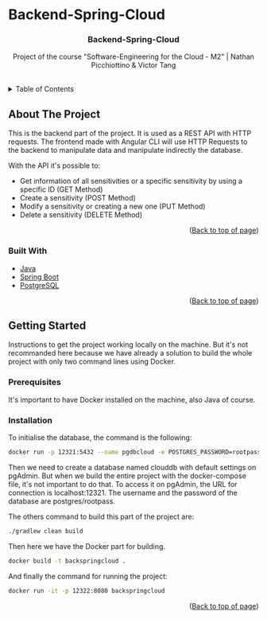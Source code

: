 # Backend-Spring-Cloud
<div id="top"></div>

<h3 align="center">Backend-Spring-Cloud</h3>

  <p align="center">
    Project of the course "Software-Engineering for the Cloud - M2" | Nathan Picchiottino & Victor Tang
    <br />
    <br />
  </p>

<!-- TABLE OF CONTENTS-->
<details>
  <summary>Table of Contents</summary>
  <ol>
    <li>
      <a href="#about-the-project">About The Project</a>
      <ul>
        <li><a href="#built-with">Built With</a></li>
      </ul>
    </li>
    <li>
      <a href="#getting-started">Getting Started</a>
      <ul>
        <li><a href="#prerequisites">Prerequisites</a></li>
        <li><a href="#installation">Installation</a></li>
      </ul>
    </li>
  </ol>
</details>



<!-- ABOUT THE PROJECT -->
## About The Project

This is the backend part of the project. It is used as a REST API with HTTP requests.
The frontend made with Angular CLI will use HTTP Requests to the backend to manipulate data and manipulate indirectly the database.

With the API it's possible to:
* Get information of all sensitivities or a specific sensitivity by using a specific ID (GET Method)
* Create a sensitivity (POST Method)
* Modify a sensitivity or creating a new one (PUT Method)
* Delete a sensitivity (DELETE Method)


<p align="right">(<a href="#top">Back to top of page</a>)</p>



### Built With


* [Java](https://www.java.com/fr/)
* [Spring Boot](https://spring.io/projects/spring-boot)
* [PostgreSQL](https://www.postgresql.org/)

<p align="right">(<a href="#top">Back to top of page</a>)</p>



<!-- GETTING STARTED -->
## Getting Started

Instructions to get the project working locally on the machine. But it's not recommanded here because we have already a solution to build the whole project with only two command lines using Docker.

### Prerequisites

It's important to have Docker installed on the machine, also Java of course.

### Installation

To initialise the database, the command is the following:

```sh
docker run -p 12321:5432 --name pgdbcloud -e POSTGRES_PASSWORD=rootpass -d postgres
```
Then we need to create a database named clouddb with default settings on pgAdmin.
But when we build the entire project with the docker-compose file, it's not important to do that.
To access it on pgAdmin, the URL for connection is localhost:12321.
The username and the password of the database are postgres/rootpass.

The others command to build this part of the project are:

```sh
./gradlew clean build
```

Then here we have the Docker part for building.
```sh
docker build -t backspringcloud .
```

And finally the command for running the project:

```sh
docker run -it -p 12322:8080 backspringcloud
```

<p align="right">(<a href="#top">Back to top of page</a>)</p>



